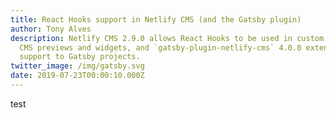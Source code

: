 ```yaml
---
title: React Hooks support in Netlify CMS (and the Gatsby plugin)
author: Tony Alves
description: Netlify CMS 2.9.0 allows React Hooks to be used in custom Netlify
  CMS previews and widgets, and `gatsby-plugin-netlify-cms` 4.0.0 extends that
  support to Gatsby projects.
twitter_image: /img/gatsby.svg
date: 2019-07-23T00:00:10.000Z
---
```

test
